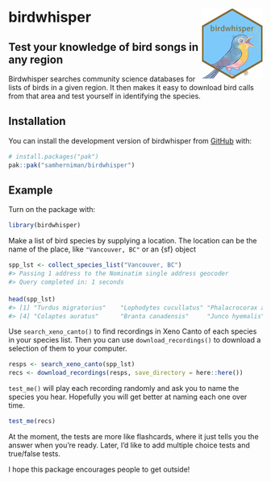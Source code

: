 
<!-- README.md is generated from README.Rmd. Please edit that file -->

# birdwhisper <img src="man/figures/logo.png" align="right" height="139" alt="" />

<!-- badges: start -->
<!-- badges: end -->

## Test your knowledge of bird songs in any region

Birdwhisper searches community science databases for lists of birds in a
given region. It then makes it easy to download bird calls from that
area and test yourself in identifying the species.

## Installation

You can install the development version of birdwhisper from
[GitHub](https://github.com/) with:

``` r
# install.packages("pak")
pak::pak("samherniman/birdwhisper")
```

## Example

Turn on the package with:

``` r
library(birdwhisper)
```

Make a list of bird species by supplying a location. The location can be
the name of the place, like `"Vancouver, BC"` or an {sf} object

``` r
spp_lst <- collect_species_list("Vancouver, BC")
#> Passing 1 address to the Nominatim single address geocoder
#> Query completed in: 1 seconds

head(spp_lst)
#> [1] "Turdus migratorius"    "Lophodytes cucullatus" "Phalacrocorax auritus"
#> [4] "Colaptes auratus"      "Branta canadensis"     "Junco hyemalis"
```

Use `search_xeno_canto()` to find recordings in Xeno Canto of each
species in your species list. Then you can use `download_recordings()`
to download a selection of them to your computer.

``` r
resps <- search_xeno_canto(spp_lst)
recs <- download_recordings(resps, save_directory = here::here())
```

`test_me()` will play each recording randomly and ask you to name the
species you hear. Hopefully you will get better at naming each one over
time.

``` r
test_me(recs)
```

At the moment, the tests are more like flashcards, where it just tells
you the answer when you’re ready. Later, I’d like to add multiple choice
tests and true/false tests.

I hope this package encourages people to get outside!
